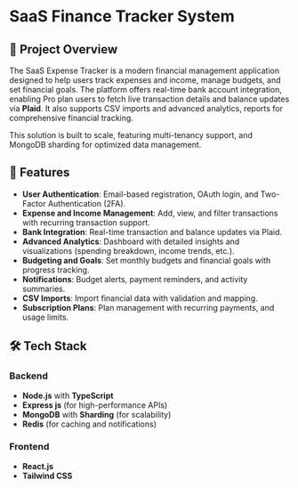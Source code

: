 # SaaS Finance Tracker System

## 📝 Project Overview
The SaaS Expense Tracker is a modern financial management application designed to help users track expenses and income, manage budgets, and set financial goals. The platform offers real-time bank account integration, enabling Pro plan users to fetch live transaction details and balance updates via **Plaid**. It also supports CSV imports and advanced analytics, reports for comprehensive financial tracking.

This solution is built to scale, featuring multi-tenancy support, and MongoDB sharding for optimized data management.

## 🚀 Features
- **User Authentication**: Email-based registration, OAuth login, and Two-Factor Authentication (2FA).
- **Expense and Income Management**: Add, view, and filter transactions with recurring transaction support.
- **Bank Integration**: Real-time transaction and balance updates via Plaid.
- **Advanced Analytics**: Dashboard with detailed insights and visualizations (spending breakdown, income trends, etc.).
- **Budgeting and Goals**: Set monthly budgets and financial goals with progress tracking.
- **Notifications**: Budget alerts, payment reminders, and activity summaries.
- **CSV Imports**: Import financial data with validation and mapping.
- **Subscription Plans**: Plan management with recurring payments, and usage limits.

## 🛠️ Tech Stack
### **Backend**
- **Node.js** with **TypeScript**
- **Express js** (for high-performance APIs)
- **MongoDB** with **Sharding** (for scalability)
- **Redis** (for caching and notifications)

### **Frontend**
- **React.js**
- **Tailwind CSS**
